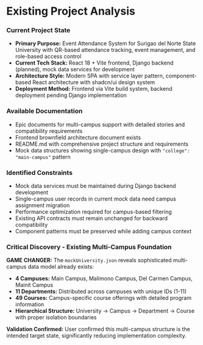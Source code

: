 # Existing Project Analysis

### Current Project State
- **Primary Purpose:** Event Attendance System for Surigao del Norte State University with QR-based attendance tracking, event management, and role-based access control
- **Current Tech Stack:** React 18 + Vite frontend, Django backend (planned), mock data services for development
- **Architecture Style:** Modern SPA with service layer pattern, component-based React architecture with shadcn/ui design system
- **Deployment Method:** Frontend via Vite build system, backend deployment pending Django implementation

### Available Documentation
- Epic documents for multi-campus support with detailed stories and compatibility requirements
- Frontend brownfield architecture document exists
- README.md with comprehensive project structure and requirements
- Mock data structures showing single-campus design with `"college": "main-campus"` pattern

### Identified Constraints
- Mock data services must be maintained during Django backend development
- Single-campus user records in current mock data need campus assignment migration
- Performance optimization required for campus-based filtering
- Existing API contracts must remain unchanged for backward compatibility
- Component patterns must be preserved while adding campus context

### Critical Discovery - Existing Multi-Campus Foundation
**GAME CHANGER:** The `mockUniversity.json` reveals sophisticated multi-campus data model already exists:

- **4 Campuses:** Main Campus, Malimono Campus, Del Carmen Campus, Mainit Campus
- **11 Departments:** Distributed across campuses with unique IDs (1-11)
- **49 Courses:** Campus-specific course offerings with detailed program information
- **Hierarchical Structure:** University → Campus → Department → Course with proper isolation boundaries

**Validation Confirmed:** User confirmed this multi-campus structure is the intended target state, significantly reducing implementation complexity.


